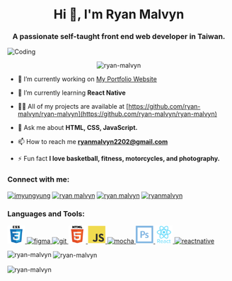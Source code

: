 
<h1 align="center">Hi 👋, I'm Ryan Malvyn</h1>
<h3 align="center">A passionate self-taught front end web developer in Taiwan.</h3>

<img src='https://c.tenor.com/2uyENRmiUt0AAAAC/coding.gif' alt='Coding' style='align:center'>

<p align="center"> <img src="https://komarev.com/ghpvc/?username=ryan-malvyn&label=Profile%20views&color=0e75b6&style=flat" alt="ryan-malvyn" /> </p>

- 🔭 I’m currently working on [My Portfolio Website](https://github.com/ryan-malvyn/ryan-malvyn)

- 🌱 I’m currently learning **React Native**

- 👨‍💻 All of my projects are available at [https://github.com/ryan-malvyn/ryan-malvyn](https://github.com/ryan-malvyn/ryan-malvyn)

- 💬 Ask me about **HTML, CSS, JavaScript.**

- 📫 How to reach me **ryanmalvyn2202@gmail.com**

- ⚡ Fun fact **I love basketball, fitness, motorcycles, and photography.**

<h3 align="left">Connect with me:</h3>
<p align="left">
<a href="https://twitter.com/imyungyung" target="blank"><img align="center" src="https://raw.githubusercontent.com/rahuldkjain/github-profile-readme-generator/master/src/images/icons/Social/twitter.svg" alt="imyungyung" height="30" width="40" /></a>
<a href="https://linkedin.com/in/ryan malvyn" target="blank"><img align="center" src="https://raw.githubusercontent.com/rahuldkjain/github-profile-readme-generator/master/src/images/icons/Social/linked-in-alt.svg" alt="ryan malvyn" height="30" width="40" /></a>
<a href="https://fb.com/ryan malvyn" target="blank"><img align="center" src="https://raw.githubusercontent.com/rahuldkjain/github-profile-readme-generator/master/src/images/icons/Social/facebook.svg" alt="ryan malvyn" height="30" width="40" /></a>
<a href="https://instagram.com/ryanmalvyn" target="blank"><img align="center" src="https://raw.githubusercontent.com/rahuldkjain/github-profile-readme-generator/master/src/images/icons/Social/instagram.svg" alt="ryanmalvyn" height="30" width="40" /></a>
</p>

<h3 align="left">Languages and Tools:</h3>
<p align="left"> <a href="https://www.w3schools.com/css/" target="_blank" rel="noreferrer"> <img src="https://raw.githubusercontent.com/devicons/devicon/master/icons/css3/css3-original-wordmark.svg" alt="css3" width="40" height="40"/> </a> <a href="https://www.figma.com/" target="_blank" rel="noreferrer"> <img src="https://www.vectorlogo.zone/logos/figma/figma-icon.svg" alt="figma" width="40" height="40"/> </a> <a href="https://git-scm.com/" target="_blank" rel="noreferrer"> <img src="https://www.vectorlogo.zone/logos/git-scm/git-scm-icon.svg" alt="git" width="40" height="40"/> </a> <a href="https://www.w3.org/html/" target="_blank" rel="noreferrer"> <img src="https://raw.githubusercontent.com/devicons/devicon/master/icons/html5/html5-original-wordmark.svg" alt="html5" width="40" height="40"/> </a> <a href="https://developer.mozilla.org/en-US/docs/Web/JavaScript" target="_blank" rel="noreferrer"> <img src="https://raw.githubusercontent.com/devicons/devicon/master/icons/javascript/javascript-original.svg" alt="javascript" width="40" height="40"/> </a> <a href="https://mochajs.org" target="_blank" rel="noreferrer"> <img src="https://www.vectorlogo.zone/logos/mochajs/mochajs-icon.svg" alt="mocha" width="40" height="40"/> </a> <a href="https://www.photoshop.com/en" target="_blank" rel="noreferrer"> <img src="https://raw.githubusercontent.com/devicons/devicon/master/icons/photoshop/photoshop-line.svg" alt="photoshop" width="40" height="40"/> </a> <a href="https://reactjs.org/" target="_blank" rel="noreferrer"> <img src="https://raw.githubusercontent.com/devicons/devicon/master/icons/react/react-original-wordmark.svg" alt="react" width="40" height="40"/> </a> <a href="https://reactnative.dev/" target="_blank" rel="noreferrer"> <img src="https://reactnative.dev/img/header_logo.svg" alt="reactnative" width="40" height="40"/> </a> </p>

<p><img align="left" src="https://github-readme-stats.vercel.app/api/top-langs?username=ryan-malvyn&show_icons=true&locale=en&layout=compact" alt="ryan-malvyn" /></p>

<p>&nbsp;<img align="center" src="https://github-readme-stats.vercel.app/api?username=ryan-malvyn&show_icons=true&locale=en" alt="ryan-malvyn" /></p>

<p><img align="center" src="https://github-readme-streak-stats.herokuapp.com/?user=ryan-malvyn&" alt="ryan-malvyn" /></p>

